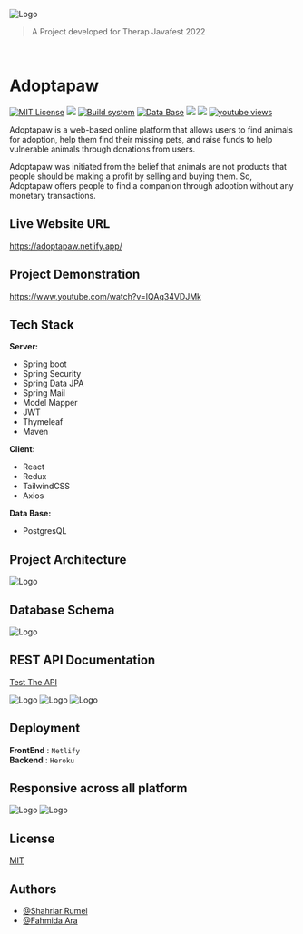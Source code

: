 ![Logo](/Resources/cover.png)

> A Project developed for Therap Javafest 2022

<br/>

# **Adoptapaw**

[![MIT License](https://badgen.net/npm/license/lodash?color=yellow&label=License)](https://opensource.org/licenses/)
![](https://img.shields.io/badge/Backend-Springboot-informational?style=flat&logo=spring&logoColor=6CB33E&color=6CB33E)
[![Build system](https://badgen.net/badge/icon/maven?color=B3204E&icon=maven&label=Builder)](https://opensource.org/licenses/)
[![Data Base](https://badgen.net/badge/icon/postgresql?color=4D2EA5&icon=postgresql&label=Database)](https://opensource.org/licenses/)
![](https://img.shields.io/badge/Frontend-React-informational?style=flat&logo=react&logoColor=00D8FF&color=00D8FF)
![](https://img.shields.io/badge/State-Redux-informational?style=flat&logo=redux&logoColor=764abc&color=764abc)
[![youtube views](https://img.shields.io/youtube/views/IQAq34VDJMk?style=social)](https://www.youtube.com/watch?v=IQAq34VDJMk)

Adoptapaw is a web-based online platform that allows users to find animals for adoption, help them find their missing pets, and raise funds to help vulnerable animals through donations from users.

Adoptapaw was initiated from the belief that animals are not products that people should be making a profit by selling and buying them. So, Adoptapaw offers people to find a companion through adoption without any monetary transactions.

## Live Website URL

https://adoptapaw.netlify.app/

## Project Demonstration

https://www.youtube.com/watch?v=IQAq34VDJMk

## Tech Stack

**Server:**

- Spring boot
- Spring Security
- Spring Data JPA
- Spring Mail
- Model Mapper
- JWT
- Thymeleaf
- Maven

**Client:**

- React
- Redux
- TailwindCSS
- Axios

**Data Base:**

- PostgresQL

## Project Architecture

![Logo](/Resources/ProjectArchitecture.png)

## Database Schema

![Logo](/Resources/DatabaseSchema.png)

## REST API Documentation

[Test The API](https://adoptapaw.herokuapp.com/swagger-ui/)

![Logo](/Resources/apiDocumentation-1.png)
![Logo](/Resources/apiDocumentation-2.png)
![Logo](/Resources/apiDocumentation-3.png)

## Deployment

**FrontEnd** : `Netlify `  
**Backend** : `Heroku`

## Responsive across all platform

![Logo](/Resources/Responsive-1.png)
![Logo](/Resources/Responsive-2.png)

## License

[MIT](https://choosealicense.com/licenses/mit/)

## Authors

- [@Shahriar Rumel](https://www.github.com/shahriar-rumel)
- [@Fahmida Ara](https://www.github.com/fahmidareem3)
